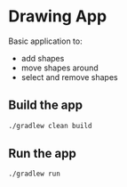 # Drawing App
Basic application to:
- add shapes
- move shapes around
- select and remove shapes

## Build the app
```sh
./gradlew clean build
```

## Run the app
```sh
./gradlew run
```